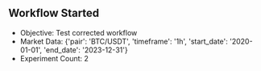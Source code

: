 
## Workflow Started
- Objective: Test corrected workflow
- Market Data: {'pair': 'BTC/USDT', 'timeframe': '1h', 'start_date': '2020-01-01', 'end_date': '2023-12-31'}
- Experiment Count: 2